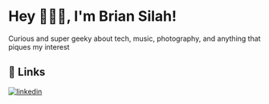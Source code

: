 # Hey 🙋🏽‍♂️, I'm Brian Silah!

 Curious and super geeky about tech,  music, photography, and anything that piques my interest

## 🔗 Links
[![linkedin](https://img.shields.io/badge/linkedin-0A66C2?style=for-the-badge&logo=linkedin&logoColor=white)](https://www.linkedin.com/in/briansilah/)


